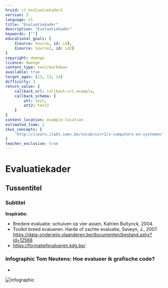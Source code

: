 ```yaml
---
hruid: ct_evaluatiekader1
version: 3
language: nl
title: "Evaluatiekader"
description: "Evaluatiekader"
keywords: [""]
educational_goals: [
    {source: Source, id: id}, 
    {source: Source2, id: id2}
]
copyright: dwengo
licence: dwengo
content_type: text/markdown
available: true
target_ages: [12, 13, 14]
difficulty: 3
return_value: {
    callback_url: callback-url-example,
    callback_schema: {
        att: test,
        att2: test2
    }
}
content_location: example-location
estimated_time: 1
skos_concepts: [
    'http://ilearn.ilabt.imec.be/vocab/curr1/s-computers-en-systemen'
]
teacher_exclusive: true
---
```


# Evaluatiekader

## Tussentitel

### Subtitel

**Inspiratie:** 
- Bredere evaluatie: schuiven op vier assen, Katrien Bultynck, 2004.
- Toolkit breed evalueren. Harde of zachte evaluatie, Saveyn, J., 2007. https://data-onderwijs.vlaanderen.be/documenten/bestand.ashx?id=12568
- https://formatiefevalueren.kdg.be/ 

### Infographic Tom Neutens: Hoe evalueer ik grafische code?
- 
![infographic](https://github.com/dwengovzw/learning_content/assets/48352335/3d33c7d2-9ae6-4cd4-ba07-01532e64c5e7)
